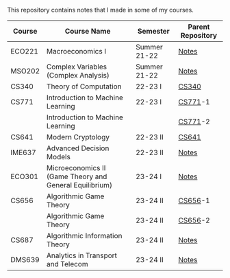 This repository contains notes that I made in some of my courses.


| Course | Course Name | Semester | Parent Repository |
| --- | --- | --- | --- |
| ECO221 | Macroeconomics I | Summer 21-22 | [Notes](./ECO221.pdf) |
| MSO202 | Complex Variables (Complex Analysis) | Summer 21-22 | [Notes](./MSO202.pdf) |
| CS340 | Theory of Computation | 22-23 I | [CS340](https://github.com/cliche-niche/CS340/blob/main/Notes.pdf) |
| CS771 | Introduction to Machine Learning | 22-23 I | [CS771](https://github.com/cliche-niche/CS771/blob/main/Notes/CS771-1.pdf)-1 |
| | Introduction to Machine Learning | | [CS771](https://github.com/cliche-niche/CS771/blob/main/Notes/CS771-2.pdf)-2 |
| CS641 | Modern Cryptology | 22-23 II | [CS641](https://github.com/cliche-niche/CS641/blob/main/Notes.pdf) |
| IME637 | Advanced Decision Models | 22-23 II | [Notes](./IME637.pdf) |
| ECO301 | Microeconomics II (Game Theory and General Equilibrium) | 23-24 I | [Notes](./ECO301.pdf) |
| CS656 | Algorithmic Game Theory | 23-24 II | [CS656](https://github.com/cliche-niche/CS656/blob/main/Notes/CS656-1.pdf)-1 |
| | Algorithmic Game Theory | 23-24 II | [CS656](https://github.com/cliche-niche/CS656/blob/main/Notes/CS656-2.pdf)-2 |
| CS687 | Algorithmic Information Theory | 23-24 II | [Notes](./CS687.pdf) |
| DMS639 | Analytics in Transport and Telecom | 23-24 II | [Notes](./DMS639.pdf) |